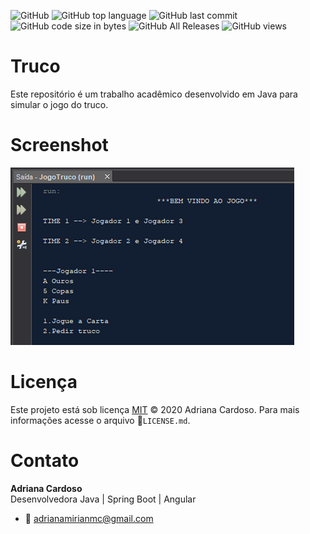 ![GitHub](https://img.shields.io/github/license/AdrianaMendes/truco.svg?color=Blue&label=License&style=flat-square) ![GitHub top language](https://img.shields.io/github/languages/top/AdrianaMendes/truco.svg?color=Blue&style=flat-square) ![GitHub last commit](https://img.shields.io/github/last-commit/AdrianaMendes/truco.svg?color=Blue&label=Last%20Commit&style=flat-square) ![GitHub code size in bytes](https://img.shields.io/github/languages/code-size/AdrianaMendes/truco.svg?color=Blue&label=Code%20Size&style=flat-square) ![GitHub All Releases](https://img.shields.io/github/downloads/AdrianaMendes/truco/total.svg?color=Blue&label=Downloads&style=flat-square) ![GitHub views](https://img.shields.io/github/search/AdrianaMendes/truco/truco.svg?color=Blue&label=Views&style=flat-square)

# Truco

Este repositório é um trabalho acadêmico desenvolvido em Java para simular o jogo do truco.

# Screenshot

![Início](img/inicio.png)

# Licença

Este projeto está sob licença [MIT](https://choosealicense.com/licenses/mit/) © 2020 Adriana Cardoso. Para mais informações acesse o arquivo :scroll:`LICENSE.md`.

# Contato

**Adriana Cardoso**  
Desenvolvedora Java | Spring Boot | Angular 
- 📧 adrianamirianmc@gmail.com

